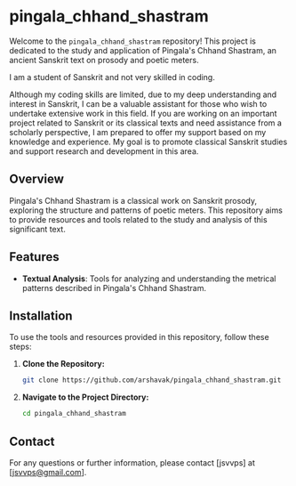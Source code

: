 ﻿# pingala_chhand_shastram

Welcome to the `pingala_chhand_shastram` repository! This project is dedicated to the study and application of Pingala's Chhand Shastram, an ancient Sanskrit text on prosody and poetic meters.

I am a student of Sanskrit and not very skilled in coding.

Although my coding skills are limited, due to my deep understanding and interest in Sanskrit, I can be a valuable assistant for those who wish to undertake extensive work in this field. If you are working on an important project related to Sanskrit or its classical texts and need assistance from a scholarly perspective, I am prepared to offer my support based on my knowledge and experience. My goal is to promote classical Sanskrit studies and support research and development in this area.


## Overview

Pingala's Chhand Shastram is a classical work on Sanskrit prosody, exploring the structure and patterns of poetic meters. This repository aims to provide resources and tools related to the study and analysis of this significant text.

## Features

- **Textual Analysis**: Tools for analyzing and understanding the metrical patterns described in Pingala's Chhand Shastram.

## Installation

To use the tools and resources provided in this repository, follow these steps:

1. **Clone the Repository:**

    ```bash
    git clone https://github.com/arshavak/pingala_chhand_shastram.git
    ```

2. **Navigate to the Project Directory:**

    ```bash
    cd pingala_chhand_shastram
    ```

## Contact

For any questions or further information, please contact [jsvvps] at [jsvvps@gmail.com].
